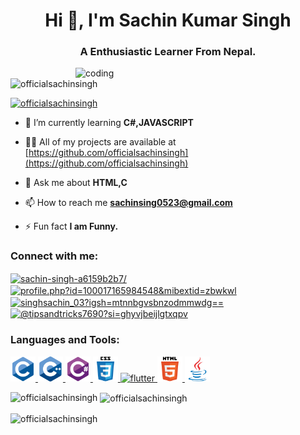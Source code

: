 
<h1 align="center">Hi 👋, I'm Sachin Kumar Singh</h1>
<h3 align="center">A Enthusiastic Learner From Nepal.</h3>
<img align="right" alt="coding" width="400" src="https://cdn.dribbble.com/users/1162077/screenshots/3848914/programmer.gif">
<p align="left"> <img src="https://komarev.com/ghpvc/?username=officialsachinsingh&label=Profile%20views&color=0e75b6&style=flat" alt="officialsachinsingh" /> </p>

<p align="left"> <a href="https://github.com/ryo-ma/github-profile-trophy"><img src="https://github-profile-trophy.vercel.app/?username=officialsachinsingh" alt="officialsachinsingh" /></a> </p>

- 🌱 I’m currently learning **C#,JAVASCRIPT**

- 👨‍💻 All of my projects are available at [https://github.com/officialsachinsingh](https://github.com/officialsachinsingh)

- 💬 Ask me about **HTML,C**

- 📫 How to reach me **sachinsing0523@gmail.com**

- ⚡ Fun fact **I am Funny.**

<h3 align="left">Connect with me:</h3>
<p align="left">
<a href="https://linkedin.com/in/sachin-singh-a6159b2b7/" target="blank"><img align="center" src="https://raw.githubusercontent.com/rahuldkjain/github-profile-readme-generator/master/src/images/icons/Social/linked-in-alt.svg" alt="sachin-singh-a6159b2b7/" height="30" width="40" /></a>
<a href="https://fb.com/profile.php?id=100017165984548&mibextid=zbwkwl" target="blank"><img align="center" src="https://raw.githubusercontent.com/rahuldkjain/github-profile-readme-generator/master/src/images/icons/Social/facebook.svg" alt="profile.php?id=100017165984548&mibextid=zbwkwl" height="30" width="40" /></a>
<a href="https://instagram.com/singhsachin_03?igsh=mtnnbgvsbnzodmmwdg==" target="blank"><img align="center" src="https://raw.githubusercontent.com/rahuldkjain/github-profile-readme-generator/master/src/images/icons/Social/instagram.svg" alt="singhsachin_03?igsh=mtnnbgvsbnzodmmwdg==" height="30" width="40" /></a>
<a href="https://www.youtube.com/c/@tipsandtricks7690?si=ghyvjbeijlgtxqpv" target="blank"><img align="center" src="https://raw.githubusercontent.com/rahuldkjain/github-profile-readme-generator/master/src/images/icons/Social/youtube.svg" alt="@tipsandtricks7690?si=ghyvjbeijlgtxqpv" height="30" width="40" /></a>
</p>

<h3 align="left">Languages and Tools:</h3>
<p align="left"> <a href="https://www.cprogramming.com/" target="_blank" rel="noreferrer"> <img src="https://raw.githubusercontent.com/devicons/devicon/master/icons/c/c-original.svg" alt="c" width="40" height="40"/> </a> <a href="https://www.w3schools.com/cpp/" target="_blank" rel="noreferrer"> <img src="https://raw.githubusercontent.com/devicons/devicon/master/icons/cplusplus/cplusplus-original.svg" alt="cplusplus" width="40" height="40"/> </a> <a href="https://www.w3schools.com/cs/" target="_blank" rel="noreferrer"> <img src="https://raw.githubusercontent.com/devicons/devicon/master/icons/csharp/csharp-original.svg" alt="csharp" width="40" height="40"/> </a> <a href="https://www.w3schools.com/css/" target="_blank" rel="noreferrer"> <img src="https://raw.githubusercontent.com/devicons/devicon/master/icons/css3/css3-original-wordmark.svg" alt="css3" width="40" height="40"/> </a> <a href="https://flutter.dev" target="_blank" rel="noreferrer"> <img src="https://www.vectorlogo.zone/logos/flutterio/flutterio-icon.svg" alt="flutter" width="40" height="40"/> </a> <a href="https://www.w3.org/html/" target="_blank" rel="noreferrer"> <img src="https://raw.githubusercontent.com/devicons/devicon/master/icons/html5/html5-original-wordmark.svg" alt="html5" width="40" height="40"/> </a> <a href="https://www.java.com" target="_blank" rel="noreferrer"> <img src="https://raw.githubusercontent.com/devicons/devicon/master/icons/java/java-original.svg" alt="java" width="40" height="40"/> </a> </p>

<p><img align="left" src="https://github-readme-stats.vercel.app/api/top-langs?username=officialsachinsingh&show_icons=true&locale=en&layout=compact" alt="officialsachinsingh" /></p>

<p>&nbsp;<img align="center" src="https://github-readme-stats.vercel.app/api?username=officialsachinsingh&show_icons=true&locale=en" alt="officialsachinsingh" /></p>

<p><img align="center" src="https://github-readme-streak-stats.herokuapp.com/?user=officialsachinsingh&" alt="officialsachinsingh" /></p>
